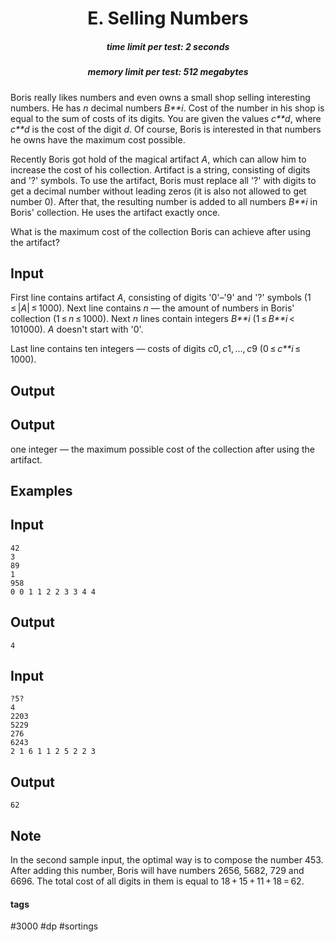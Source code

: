 <h1 style='text-align: center;'> E. Selling Numbers</h1>

<h5 style='text-align: center;'>time limit per test: 2 seconds</h5>
<h5 style='text-align: center;'>memory limit per test: 512 megabytes</h5>

Boris really likes numbers and even owns a small shop selling interesting numbers. He has *n* decimal numbers *B**i*. Cost of the number in his shop is equal to the sum of costs of its digits. You are given the values *c**d*, where *c**d* is the cost of the digit *d*. Of course, Boris is interested in that numbers he owns have the maximum cost possible.

Recently Boris got hold of the magical artifact *A*, which can allow him to increase the cost of his collection. Artifact is a string, consisting of digits and '?' symbols. To use the artifact, Boris must replace all '?' with digits to get a decimal number without leading zeros (it is also not allowed to get number 0). After that, the resulting number is added to all numbers *B**i* in Boris' collection. He uses the artifact exactly once.

What is the maximum cost of the collection Boris can achieve after using the artifact?

## Input

First line contains artifact *A*, consisting of digits '0'–'9' and '?' symbols (1 ≤ |*A*| ≤ 1000). Next line contains *n* — the amount of numbers in Boris' collection (1 ≤ *n* ≤ 1000). Next *n* lines contain integers *B**i* (1 ≤ *B**i* < 101000). *A* doesn't start with '0'.

Last line contains ten integers — costs of digits *c*0, *c*1, ..., *c*9 (0 ≤ *c**i* ≤ 1000).

## Output

## Output

 one integer — the maximum possible cost of the collection after using the artifact.

## Examples

## Input


```
42  
3  
89  
1  
958  
0 0 1 1 2 2 3 3 4 4  

```
## Output


```
4  

```
## Input


```
?5?  
4  
2203  
5229  
276  
6243  
2 1 6 1 1 2 5 2 2 3  

```
## Output


```
62  

```
## Note

In the second sample input, the optimal way is to compose the number 453. After adding this number, Boris will have numbers 2656, 5682, 729 and 6696. The total cost of all digits in them is equal to 18 + 15 + 11 + 18 = 62. 



#### tags 

#3000 #dp #sortings 